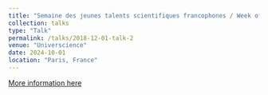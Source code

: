 ```yaml
---
title: "Semaine des jeunes talents scientifiques francophones / Week of Young Francophone Scientific Talents"
collection: talks
type: "Talk"
permalink: /talks/2018-12-01-talk-2
venue: "Universcience"
date: 2024-10-01
location: "Paris, France"
---
```


[More information here](https://www.universcience.fr/fileadmin/fileadmin_Universcience/fichiers/partenariat-rayonnement/_documents/Bilan_institutionnel_-_SJTSF.pdf)